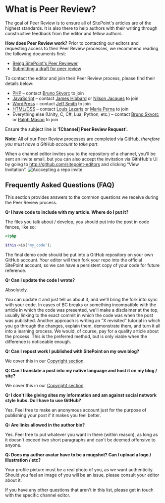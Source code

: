 # What is Peer Review?

The goal of Peer Review is to ensure all of SitePoint's articles are of the highest standards. It is also there to help authors with their writing through constructive feedback from the editor and fellow authors.


**How does Peer Review work?**
Prior to contacting our editors and requesting access to their Peer Review processes, we recommend reading the following documents first:
- [Being SitePoint's Peer Reviewer](https://github.com/sitepoint-editors/author-documentation/blob/master/docs/Process-Peer%20Review-Guidelines%20for%20Peer%20Review.md)
- [Submitting a draft for peer review](https://github.com/sitepoint-editors/author-documentation/blob/master/docs/Process-Submitting%20a%20draft%20for%20Peer%20Reviewing.md)


To contact the editor and join their Peer Review process, please find their details below:
- [PHP](https://www.sitepoint.com/php/) – contact [Bruno Skvorc](mailto:bruno.skvorc@sitepoint.com) to join
- [JavaScript](https://www.sitepoint.com/javascript/) – contact [James Hibbard](mailto:james.hibbard@sitepoint.com) or [Nilson Jacques](mailto:nilson.jacques@sitepoint.com) to join
- [WordPress](https://www.sitepoint.com/wordpress/) – contact [Jeff Smith](mailto:jeff.smith@sitepoint.com) to join
- [HTML/CSS](https://www.sitepoint.com/html-css/) – contact [Louis Lazaris](mailto:louis.lazaris@sitepoint.com) or [Maria Perna](maria.perna@sitepoint.com) to join
- Everything else (Unity, C, C#, Lua, Python, etc.) – contact [Bruno Skvorc](mailto:bruno.skvorc@sitepoint.com) or [Ralph Mason](mailto:ralph.mason@sitepoint.com) to join

Ensure the subject line is **'[Channel] Peer Review Request'.**

**Note:** All of our Peer Review processes are completed via GitHub, *therefore you must have a GitHub account to take part.*

When a channel editor invites you to the repository of a channel, you'll be sent an invite email, but you can also accept the invitation via GithHub's UI by going to http://github.com/sitepoint-editors and clicking “View Invitation”.
![Acccepting a repo invite](https://dab1nmslvvntp.cloudfront.net/wp-content/uploads/2015/06/1433875614Screenshot-2015-06-09-20.44.33-1024x274.png)


## Frequently Asked Questions (FAQ)
This section provides answers to the common questions we receive during the Peer Review process.

**Q: I have code to include with my article. Where do I put it?**

The files you talk about / develop, you should put into the post in code fences, like so:

```php
<?php

$this->is('my_code');
```
The final demo code should be put into a GitHub repository on your own GitHub account. Your editor will then fork your repo into the official SitePoint account, so we can have a persistent copy of your code for future reference.

**Q: Can I update the code I wrote?**

Absolutely.

You can update it and just tell us about it, and we'll bring the fork into sync with your code. In cases of BC breaks or something incompatible with the article in which the code was presented, we'll make a disclaimer at the top, usually linking to the exact commit in which the code was when the post was published. Another approach is writing an “X revisited” tutorial in which you go through the changes, explain them, demonstrate them, and turn it all into a learning process. We would, of course, pay for a quality article about the process. This is the preferred method, but is only viable when the difference is noticeable enough.

**Q: Can I repost work I published with SitePoint on my own blog?**

We cover this in our [Copyright section](https://www.sitepoint.com/write-for-us/#contactspforpermission).

**Q: Can I translate a post into my native language and host it on my blog / site?**

We cover this in our [Copyright section](https://www.sitepoint.com/write-for-us/#translations).

**Q: I don't like giving sites my information and am against social network style hubs. Do I have to use GitHub?**

Yes. Feel free to make an anonymous account just for the purpose of publishing your post if it makes you feel better.

**Q: Are links allowed in the author bio?**

Yes. Feel free to put whatever you want in there (within reason), as long as it doesn't exceed two short paragraphs and can't be deemed offensive to anyone.

**Q: Does my author avatar have to be a mugshot? Can I upload a logo / illustration / etc?**

Your profile picture must be a real photo of you, as we want authenticity. Should you feel an image of you will be an issue, please consult your editor about it.

If you have any other questions that aren't in this list, please get in touch with the specific channel editor.
